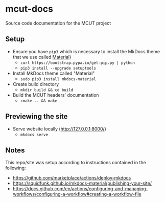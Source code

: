 # mcut-docs

Source code documentation for the MCUT project

## Setup 

* Ensure you have `pip3` which is necessary to install the MkDocs theme that we use called [Material](https://github.com/squidfunk/mkdocs-material))
    - `curl https://bootstrap.pypa.io/get-pip.py | python`
    - `pip3 install --upgrade setuptools`
* Install MkDocs theme called "Material"
    - `sudo pip3 install mkdocs-material`
* Create build directory
    - `mkdir build && cd build` 
* Build the MCUT headers' documentation
    - `cmake .. && make`

## Previewing the site

* Serve website locally (http://127.0.0.1:8000/)
    - `mkdocs serve`

## Notes

This repo/site was setup according to instructions contained in the following:
* https://github.com/marketplace/actions/deploy-mkdocs
* https://squidfunk.github.io/mkdocs-material/publishing-your-site/
* https://docs.github.com/en/actions/configuring-and-managing-workflows/configuring-a-workflow#creating-a-workflow-file

